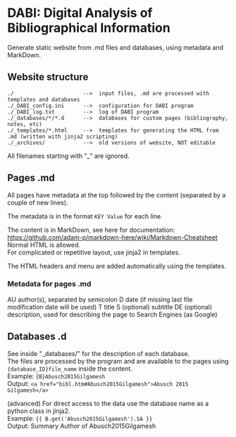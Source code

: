 # DABI: Digital Analysis of Bibliographical Information

Generate static website from .md files and databases, using metadata and MarkDown.


## Website structure

```
./                      -->  input files, .md are processed with templates and databases
./_DABI_config.ini      -->  configuration for DABI program
./_DABI_log.txt         -->  log of DABI program
./_databases/*/*.d      -->  databases for custom pages (bibliography, notes, etc)
./_templates/*.html     -->  templates for generating the HTML from .md (written with jinja2 scripting)
./_archives/            -->  old versions of website, NOT editable
```

All filenames starting with "_" are ignored.



## Pages .md

All pages have metadata at the top followed by the content (separated by a couple of new lines).

The metadata is in the format `KEY Value` for each line.

The content is in MarkDown, see here for documentation: https://github.com/adam-p/markdown-here/wiki/Markdown-Cheatsheet  
Normal HTML is allowed.  
For complicated or repetitive layout, use jinja2 in templates.

The HTML headers and menu are added automatically using the templates.



### Metadata for pages .md

AU author(s), separated by semicolon
D date (if missing last file modification date will be used)
T title
S (optional) subtitle
DE (optional) description, used for describing the page to Search Engines (as Google)



## Databases .d

See inside "_databases/" for the description of each database.  
The files are processed by the program and are available to the pages using `{database_ID}file_name` inside the content.  
Example: `{B}Abusch2015Gilgamesh`  
Output: `<a href="bibl.htm#Abusch2015Gilgamesh">Abusch 2015 Gilgamesh</a>`

(advanced) For direct access to the data use the database name as a python class in jinja2.  
Example: `{{ B.get('Abusch2015Gilgamesh').SA }}`  
Output:  Summary Author of Abusch2015Gilgamesh  

